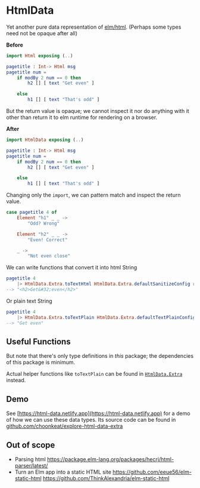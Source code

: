 # HtmlData

Yet another pure data representation of [elm/html](https://package.elm-lang.org/packages/elm/html/latest). (Perhaps some types need not be opaque after all)

**Before**

```elm
import Html exposing (..)

pagetitle : Int-> Html msg
pagetitle num =
    if modBy 2 num == 0 then
        h2 [] [ text "Get even" ]

    else
        h1 [] [ text "That's odd" ]
```

But the return value is opaque; we cannot inspect it nor do anything with it other than return it to elm runtime for rendering on a browser.

**After**

```elm
import HtmlData exposing (..)

pagetitle : Int-> Html msg
pagetitle num =
    if modBy 2 num == 0 then
        h2 [] [ text "Get even" ]

    else
        h1 [] [ text "That's odd" ]
```

Changing only the `import`, we can pattern match and inspect the return value.

```elm
case pagetitle 4 of
    Element "h1" _ _ ->
        "Odd? Wrong"

    Element "h2" _ _ ->
        "Even! Correct"

    _ ->
        "Not even close"
```

We can write functions that convert it into html String

```elm
pagetitle 4
    |> HtmlData.Extra.toTextHtml HtmlData.Extra.defaultSanitizeConfig renderedNode
--> "<h2>Get&#32;even</h2>"
```

Or plain text String

```elm
pagetitle 4
    |> HtmlData.Extra.toTextPlain HtmlData.Extra.defaultTextPlainConfig
--> "Get even"
```

## Useful Functions

But note that there's only type definitions in _this_ package; the dependencies of this package is minimum.

Actual helper functions like `toTextPlain` can be found in [`HtmlData.Extra`](https://package.elm-lang.org/packages/choonkeat/html-data-extra/latest/) instead.

## Demo

See [https://html-data.netlify.app](https://html-data.netlify.app) for a demo of how we can use these data types. Its source code can be found in [github.com/choonkeat/explore-html-data-extra](https://github.com/choonkeat/explore-html-data-extra/blob/main/src/Main.elm)

## Out of scope

- Parsing html https://package.elm-lang.org/packages/hecrj/html-parser/latest/
- Turn an Elm app into a static HTML site https://github.com/eeue56/elm-static-html https://github.com/ThinkAlexandria/elm-static-html

